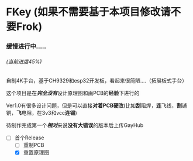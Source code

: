 # FKey (**如果不需要基于本项目修改请不要Frok**)

### 缓慢进行中.....
###### (当前进度45%)

自制4K手台，基于CH9329和esp32开发板，看起来很简陋....（拓展板式手台）

这个项目是在***完全没有***设计原理图和画PCB的**经验**下进行的

Ver1.0有很多设计问题，但是可以直接**对着PCB硬改**(比如**刮**阻焊，**连**飞线，**割**铺铜，**飞**电阻，在3v3和vcc**连锡**)

待制作完成第一个***相对***来说**没有大错误**的版本后上传GayHub

 - [ ] 首个Release
    - [ ] 重制PCB
    - [x] 重置原理图
